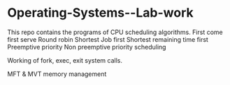 # Operating-Systems--Lab-work

This repo contains the programs of CPU scheduling algorithms.
First come first serve
Round robin
Shortest Job first
Shortest remaining time first
Preemptive priority
Non preemptive priority scheduling

Working of fork, exec, exit system calls. 

MFT & MVT memory management 

